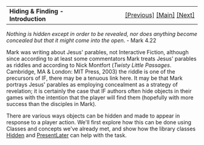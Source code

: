 <table width="100%" data-border="0" data-cellspacing="0"
data-cellpadding="3" data-bgcolor="#C0C0C0">
<colgroup>
<col style="width: 50%" />
<col style="width: 50%" />
</colgroup>
<tbody>
<tr>
<td style="text-align: left;"><strong>Hiding &amp; Finding -
Introduction<br />
</strong></td>
<td style="text-align: right;"><a href="dynamite.htm">[Previous]</a> <a
href="generalintroduction.htm">[Main]</a> <a
href="wordgames.htm">[Next]</a></td>
</tr>
</tbody>
</table>

  
*Nothing is hidden except in order to be revealed, nor does anything
become concealed but that it might come into the open*. - Mark 4.22  
  
Mark was writing about Jesus' parables, not Interactive Fiction,
although since according to at least some commentators Mark treats
Jesus' parables as riddles and according to Nick Montfort (*Twisty
Little Passages*. Cambridge, MA & London: MIT Press, 2003) the riddle is
one of the precursors of IF, there may be a tenuous link here. It may be
that Mark portrays Jesus' parables as employing concealment as a
strategy of revelation; it is certainly the case that IF authors often
hide objects in their games with the intention that the player will find
them (hopefully with more success than the disciples in Mark).  
  
There are various ways objects can be hidden and made to appear in
response to a player action. We'll first explore how this can be done
using Classes and concepts we've already met, and show how the library
classes [Hidden](hidden.htm) and [PresentLater](presentlater.htm) can
help with the task.  
